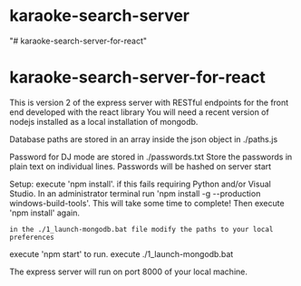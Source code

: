 # karaoke-search-server
"# karaoke-search-server-for-react" 
# karaoke-search-server-for-react

This is version 2 of the express server with RESTful endpoints for the front end developed with the react library
You will need a recent version of nodejs installed as a local installation of mongodb.

Database paths are stored in an array inside the json object in ./paths.js


Password for DJ mode are stored in ./passwords.txt
Store the passwords in plain text on individual lines.
Passwords will be hashed on server start

Setup:
    execute 'npm install'.
    if this fails requiring Python and/or Visual Studio. In an administrator terminal run 'npm install -g --production windows-build-tools'.
    This will take some time to complete!
    Then execute 'npm install' again.

    in the ./1_launch-mongodb.bat file modify the paths to your local preferences

execute 'npm start' to run.
execute ./1_launch-mongodb.bat

The express server will run on port 8000 of your local machine.